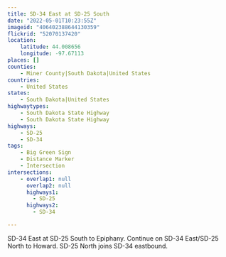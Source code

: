 ```yaml
---
title: SD-34 East at SD-25 South
date: "2022-05-01T10:23:55Z"
imageid: "406402388644130359"
flickrid: "52070137420"
location:
    latitude: 44.008656
    longitude: -97.67113
places: []
counties:
    - Miner County|South Dakota|United States
countries:
    - United States
states:
    - South Dakota|United States
highwaytypes:
    - South Dakota State Highway
    - South Dakota State Highway
highways:
    - SD-25
    - SD-34
tags:
    - Big Green Sign
    - Distance Marker
    - Intersection
intersections:
    - overlap1: null
      overlap2: null
      highways1:
        - SD-25
      highways2:
        - SD-34

---
```

SD-34 East at SD-25 South to Epiphany.  Continue on SD-34 East/SD-25 North to Howard.  SD-25 North joins SD-34 eastbound.
